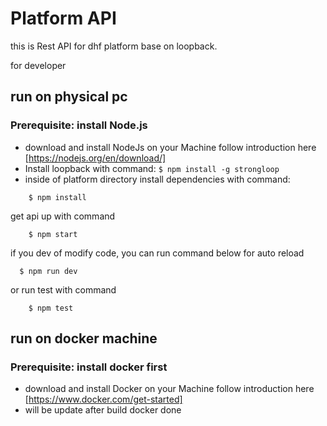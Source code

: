 # Platform API 
this is Rest API for dhf platform base on loopback.

for developer
## run on physical pc 
### Prerequisite: install Node.js
* download and install NodeJs on your Machine follow introduction here [https://nodejs.org/en/download/]
* Install loopback with command:
``
$ npm install -g strongloop
``
* inside of platform directory 
install dependencies with command:  
```
    $ npm install
``` 
get api up with command  
```
    $ npm start
```
if you dev of modify code, you can run command below for auto reload
```
  $ npm run dev
```

or run test with command  
```
    $ npm test
``` 

## run on docker machine
### Prerequisite: install docker first
* download and install Docker on your Machine follow introduction here [https://www.docker.com/get-started]
* will be update after build docker done
